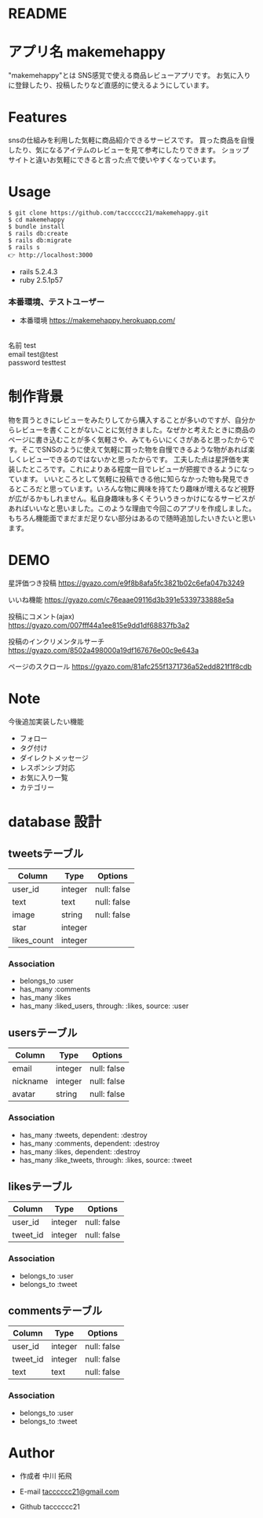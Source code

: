 # README

# アプリ名 makemehappy

"makemehappy"とは
SNS感覚で使える商品レビューアプリです。
お気に入りに登録したり、投稿したりなど直感的に使えるようにしています。

# Features

snsの仕組みを利用した気軽に商品紹介できるサービスです。
買った商品を自慢したり、気になるアイテムのレビューを見て参考にしたりできます。
ショップサイトと違いお気軽にできると言った点で使いやすくなっています。


# Usage
 ```
$ git clone https://github.com/tacccccc21/makemehappy.git
$ cd makemehappy
$ bundle install
$ rails db:create
$ rails db:migrate
$ rails s
👉 http://localhost:3000
```

- rails 5.2.4.3
- ruby 2.5.1p57

### 本番環境、テストユーザー
- 本番環境 https://makemehappy.herokuapp.com/

</br>
 名前 test
</br>
email test@test
</br>
password testtest
</br>
 



# 制作背景

  物を買うときにレビューをみたりしてから購入することが多いのですが、自分からレビューを書くことがないことに気付きました。なぜかと考えたときに商品のページに書き込むことが多く気軽さや、みてもらいにくさがあると思ったからです。そこでSNSのように使えて気軽に買った物を自慢できるような物があれば楽しくレビューできるのではないかと思ったからです。
  工夫した点は星評価を実装したところです。これによりある程度一目でレビューが把握できるようになっています。
  いいところとして気軽に投稿できる他に知らなかった物も発見できるところだと思っています。いろんな物に興味を持てたり趣味が増えるなど視野が広がるかもしれません。私自身趣味も多くそういうきっかけになるサービスがあればいいなと思いました。このような理由で今回このアプリを作成しました。
  もちろん機能面でまだまだ足りない部分はあるので随時追加したいきたいと思います。
  

# DEMO
 
星評価つき投稿
https://gyazo.com/e9f8b8afa5fc3821b02c6efa047b3249

いいね機能
https://gyazo.com/c76eaae09116d3b391e5339733888e5a

投稿にコメント(ajax)
https://gyazo.com/007fff44a1ee815e9dd1df68837fb3a2

投稿のインクリメンタルサーチ
https://gyazo.com/8502a498000a19df167676e00c9e643a

ページのスクロール
https://gyazo.com/81afc255f1371736a52edd821f1f8cdb
 

 

# Note
 
今後追加実装したい機能
- フォロー
- タグ付け
- ダイレクトメッセージ
- レスポンシブ対応
- お気に入り一覧
- カテゴリー



  
#  database 設計

## tweetsテーブル

|Column|Type|Options|
|------|----|-------|
|user_id|integer|null: false|
|text|text|null: false|
|image|string|null: false|
|star|integer||
|likes_count|integer||

### Association
- belongs_to :user
- has_many :comments
- has_many :likes
- has_many :liked_users, through: :likes, source: :user


## usersテーブル

|Column|Type|Options|
|------|----|-------|
|email|integer|null: false|
|nickname|integer|null: false|
|avatar|string|null: false||

### Association
- has_many :tweets, dependent: :destroy
- has_many :comments, dependent: :destroy
- has_many :likes, dependent: :destroy
- has_many :like_tweets, through: :likes, source: :tweet



## likesテーブル

|Column|Type|Options|
|------|----|-------|
|user_id|integer|null: false|
|tweet_id|integer|null: false|


### Association
- belongs_to :user
- belongs_to :tweet


## commentsテーブル

|Column|Type|Options|
|------|----|-------|
|user_id|integer|null: false|
|tweet_id|integer|null: false|
|text|text|null: false|


### Association
- belongs_to :user
- belongs_to :tweet
 

 
# Author
 

 
* 作成者 中川 拓飛

* E-mail tacccccc21@gmail.com

* Github tacccccc21